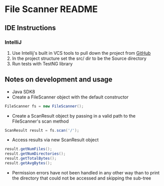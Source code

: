 # File Scanner README

## IDE Instructions
### IntelliJ
1. Use Intellij's built in VCS tools to pull down the project from [GitHub](https://github.com/howard-roark/mcguire_code42_java_dev.git)
1. In the project structure set the src/ dir to be the Source directory
1. Run tests with TestNG library

## Notes on development and usage
- Java SDK8
- Create a FileScanner object with the default constructor
```java
FileScanner fs = new FileScanner();
```
- Create a ScanResult object by passing in a valid path to the FileScanner's scan method
```java
ScanResult result = fs.scan('/');
```
- Access results via new ScanResult object
```java
result.getNumFiles();
result.getNumDirectories();
result.getTotalBytes();
result.getAvgBytes();
```
- Permission errors have not been handled in any other way than to print the directory that could not be accessed and skipping the sub-tree

